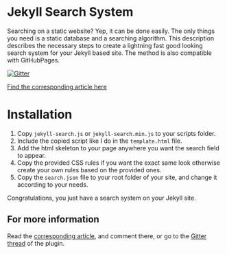 # Jekyll Search System

Searching on a static website? Yep, it can be done easily. The only things you need is a static database and a searching algorithm. This description describes the necessary steps to create a lightning fast good looking search system for your Jekyll based site. The method is also compatible with GitHubPages.

[![Gitter](https://badges.gitter.im/Join%20Chat.svg)](https://gitter.im/tiborsimon/jekyll-search-system?utm_source=badge&utm_medium=badge&utm_campaign=pr-badge)

[Find the corresponding article here](http://tiborsimon.github.io/category/simple-jekyll-search-system/)

# Installation

1. Copy `jekyll-search.js` or `jekyll-search.min.js` to your scripts folder.
2. Include the copied script like I do in the `template.html` file.
3. Add the html skeleton to your page anywhere you want the search field to appear.
4. Copy the provided CSS rules if you want the exact same look otherwise create your own rules based on the provided ones.
5. Copy the `search.json` file to your root folder of your site, and change it according to your needs.

Congratulations, you just have a search system on your Jekyll site.

## For more information

Read the [corresponding article](http://tiborsimon.github.io/category/simple-jekyll-search-system/), and comment there, or go to the [Gitter thread](https://gitter.im/tiborsimon/jekyll-search-system) of the plugin.


